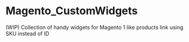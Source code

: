 # Magento_CustomWidgets
(WIP) Collection of handy widgets for Magento 1 like products link using SKU instead of ID
